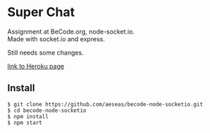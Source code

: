 # Super Chat
Assignment at BeCode.org, node-socket.io. <br>
Made with socket.io and express. <br>

Still needs some changes.

[link to Heroku page](https://becode-socketio.herokuapp.com/)

## Install
    $ git clone https://github.com/aeseas/becode-node-socketio.git
    $ cd becode-node-socketio
    $ npm install
    $ npm start
